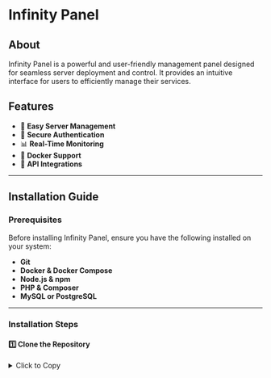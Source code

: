 # **Infinity Panel**  

## **About**  
Infinity Panel is a powerful and user-friendly management panel designed for seamless server deployment and control. It provides an intuitive interface for users to efficiently manage their services.  

## **Features**  
- 🚀 **Easy Server Management**  
- 🔐 **Secure Authentication**  
- 📊 **Real-Time Monitoring**  
- 🐳 **Docker Support**  
- 🔗 **API Integrations**  

---

## **Installation Guide**  

### **Prerequisites**  
Before installing Infinity Panel, ensure you have the following installed on your system:  
- **Git**  
- **Docker & Docker Compose**  
- **Node.js & npm**  
- **PHP & Composer**  
- **MySQL or PostgreSQL**  

---

### **Installation Steps**  

#### **1️⃣ Clone the Repository**  
<details>
<summary>Click to Copy</summary>

```bash
git clone https://github.com/GlitchBoyopyt/Infinity_Links.git
cd Infinity_Links
```

#### 2. Set Up Environment Variables
Copy the example environment file and configure it according to your setup:
```bash
cp .env.example .env
nano .env  # Edit database credentials and other settings
```

#### 3. Install Backend Dependencies
```bash
cd backend
composer install
php artisan key:generate
php artisan migrate --seed
```

#### 4. Set Up Frontend
```bash
cd ../frontend
npm install
npm run build
```

#### 5. Run Docker Containers (Optional)
If you prefer using Docker for deployment:
```bash
docker-compose up -d
```

#### 6. Start the Panel
```bash
php artisan serve  # Start Laravel backend
npm run dev        # Start Vue frontend
```

## Deployment
For production deployment, consider using:
- **Vercel / Netlify** for the frontend
- **DigitalOcean / AWS / VPS** for the backend
- **Nginx / Apache** as a reverse proxy

## Contributing
Pull requests are welcome! Feel free to fork the repository and submit improvements.

## License
This project is licensed under the MIT License.

## Contact
For support, reach out via GitHub Issues or contact the project owner.

